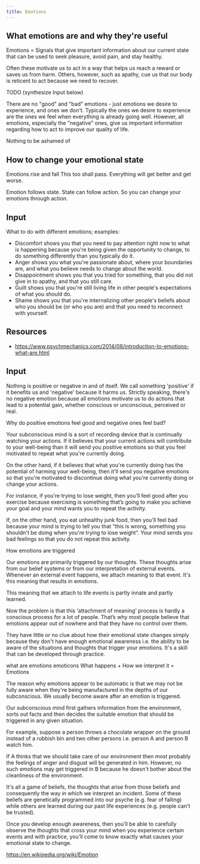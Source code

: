 ```yaml
---
title: Emotions
---
```


## What emotions are and why they're useful
Emotions = Signals that give important information about our current state that can be used to seek pleasure, avoid pain, and stay healthy.

Often these motivate us to act in a way that helps us reach a reward or saves us from harm. Others, however, such as apathy, cue us that our body is reticent to act because we need to recover.





TODO (synthesize Input below)

There are no "good" and "bad" emotions - just emotions we desire to experience, and ones we don't. Typically the ones we desire to experience are the ones we feel when everything is already going well. However, all emotions, especially the "negative" ones, give us important information regarding how to act to improve our quality of life.

Nothing to be ashamed of

## How to change your emotional state

Emotions rise and fall
This too shall pass. Everything will get better and get worse.

Emotion follows state. State can follow action. So you can change your emotions through action.



## Input
What to do with different emotions; examples:
- Discomfort shows you that you need to pay attention right now to what is happening because you're being given the opportunity to change, to do something differently than you typically do it.
- Anger shows you what you're passionate about, where your boundaries are, and what you believe needs to change about the world.
- Disappointment shows you that you tried for something, that you did not give in to apathy, and that you still care.
- Guilt shows you that you're still living life in other people's expectations of what you should do.
- Shame shows you that you're internalizing other people's beliefs about who you should be (or who you are) and that you need to reconnect with yourself.

## Resources
- https://www.psychmechanics.com/2014/08/introduction-to-emotions-what-are.html

## Input

Nothing is positive or negative in and of itself. We call something 'positive' if it benefits us and 'negative' because it harms us. Strictly speaking, there's no negative emotion because all emotions motivate us to do actions that lead to a potential gain, whether conscious or unconscious, perceived or real.



Why do positive emotions feel good and negative ones feel bad?

Your subconscious mind is a sort of recording device that is continually watching your actions. If it believes that your current actions will contribute to your well-being than it will send you positive emotions so that you feel motivated to repeat what you're currently doing.

On the other hand, if it believes that what you're currently doing has the potential of harming your well-being, then it'll send you negative emotions so that you're motivated to discontinue doing what you're currently doing or change your actions.

For instance, if you're trying to lose weight, then you’ll feel good after you exercise because exercising is something that’s going to make you achieve your goal and your mind wants you to repeat the activity.

If, on the other hand, you eat unhealthy junk food, then you’ll feel bad because your mind is trying to tell you that “this is wrong, something you shouldn't be doing when you're trying to lose weight”. Your mind sends you bad feelings so that you do not repeat this activity.




How emotions are triggered

Our emotions are primarily triggered by our thoughts. These thoughts arise from our belief systems or from our interpretation of external events. Whenever an external event happens, we attach meaning to that event. It's this meaning that results in emotions.

This meaning that we attach to life events is partly innate and partly learned.

Now the problem is that this ‘attachment of meaning’ process is hardly a conscious process for a lot of people. That’s why most people believe that emotions appear out of nowhere and that they have no control over them.

They have little or no clue about how their emotional state changes simply because they don't have enough emotional awareness i.e. the ability to be aware of the situations and thoughts that trigger your emotions. It's a skill that can be developed through practice.

what are emotions emoticons
What happens + How we interpret it = Emotions

The reason why emotions appear to be automatic is that we may not be fully aware when they're being manufactured in the depths of our subconscious. We usually become aware after an emotion is triggered.

Our subconscious mind first gathers information from the environment, sorts out facts and then decides the suitable emotion that should be triggered in any given situation.

For example, suppose a person throws a chocolate wrapper on the ground instead of a rubbish bin and two other persons i.e. person A and person B watch him.

If A thinks that we should take care of our environment then most probably the feelings of anger and disgust will be generated in him. However, no such emotions may get triggered in B because he doesn't bother about the cleanliness of the environment.

It's all a game of beliefs, the thoughts that arise from those beliefs and consequently the way in which we interpret an incident. Some of these beliefs are genetically programmed into our psyche (e.g. fear of falling) while others are learned during our past life experiences (e.g. people can't be trusted).

Once you develop enough awareness, then you’ll be able to carefully observe the thoughts that cross your mind when you experience certain events and with practice, you’ll come to know exactly what causes your emotional state to change.

https://en.wikipedia.org/wiki/Emotion
